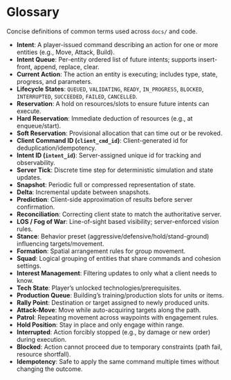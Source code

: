 # Glossary

Concise definitions of common terms used across `docs/` and code.

- **Intent**: A player-issued command describing an action for one or more entities (e.g., Move, Attack, Build).
- **Intent Queue**: Per-entity ordered list of future intents; supports insert-front, append, replace, clear.
- **Current Action**: The action an entity is executing; includes type, state, progress, and parameters.
- **Lifecycle States**: `QUEUED`, `VALIDATING`, `READY`, `IN_PROGRESS`, `BLOCKED`, `INTERRUPTED`, `SUCCEEDED`, `FAILED`, `CANCELLED`.
- **Reservation**: A hold on resources/slots to ensure future intents can execute.
- **Hard Reservation**: Immediate deduction of resources (e.g., at enqueue/start).
- **Soft Reservation**: Provisional allocation that can time out or be revoked.
- **Client Command ID (`client_cmd_id`)**: Client-generated id for deduplication/idempotency.
- **Intent ID (`intent_id`)**: Server-assigned unique id for tracking and observability.
- **Server Tick**: Discrete time step for deterministic simulation and state updates.
- **Snapshot**: Periodic full or compressed representation of state.
- **Delta**: Incremental update between snapshots.
- **Prediction**: Client-side approximation of results before server confirmation.
- **Reconciliation**: Correcting client state to match the authoritative server.
- **LOS / Fog of War**: Line-of-sight based visibility; server-enforced vision rules.
- **Stance**: Behavior preset (aggressive/defensive/hold/stand-ground) influencing targets/movement.
- **Formation**: Spatial arrangement rules for group movement.
- **Squad**: Logical grouping of entities that share commands and cohesion settings.
- **Interest Management**: Filtering updates to only what a client needs to know.
- **Tech State**: Player’s unlocked technologies/prerequisites.
- **Production Queue**: Building’s training/production slots for units or items.
- **Rally Point**: Destination or target assigned to newly produced units.
- **Attack-Move**: Move while auto-acquiring targets along the path.
- **Patrol**: Repeating movement across waypoints with engagement rules.
- **Hold Position**: Stay in place and only engage within range.
- **Interrupted**: Action forcibly stopped (e.g., by damage or new order) during execution.
- **Blocked**: Action cannot proceed due to temporary constraints (path fail, resource shortfall).
- **Idempotency**: Safe to apply the same command multiple times without changing the outcome.
